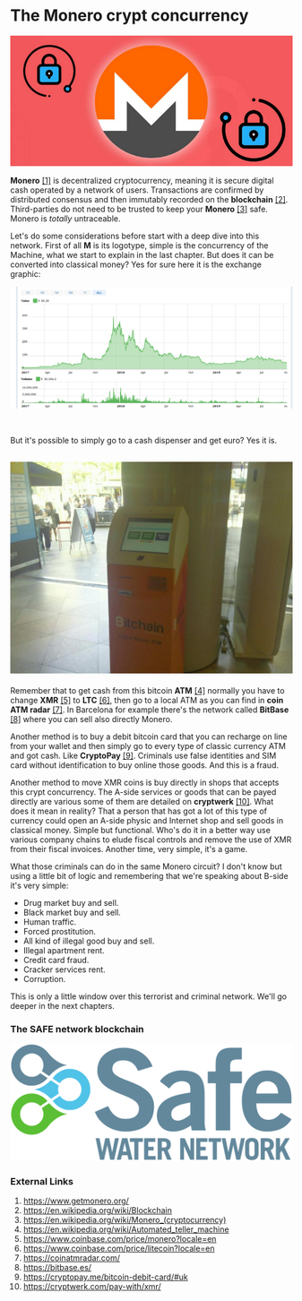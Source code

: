 # The Monero crypt concurrency

![The Monero circuit](monero.png)

**Monero** [[1]](https://www.getmonero.org/) is decentralized cryptocurrency, meaning it is secure digital cash  operated by a network of users. Transactions are confirmed by  distributed consensus and then immutably recorded on the **blockchain** [[2]](https://en.wikipedia.org/wiki/Blockchain).  Third-parties do not need to be trusted to keep your **Monero** [[3]](https://en.wikipedia.org/wiki/Monero_(cryptocurrency)) safe. Monero is *totally* untraceable. 

Let's do some considerations before start with a deep dive into this network. First of all **M** is its logotype, simple is the concurrency of the Machine, what we start to explain in the last chapter. But does it can be converted into classical money? Yes for sure here it is the exchange graphic:

![monero exchange value](monero-euro-value.png)

​                        

But it's possible to simply go to a cash dispenser and get euro? Yes it is.

## ![Bitchain ATM cash dispenser](btcpoint_bitcoin_atm_c828d19c75.jpg)

Remember that to get cash from this bitcoin **ATM** [[4]](https://en.wikipedia.org/wiki/Automated_teller_machine) normally you have to change **XMR** [[5]](https://www.coinbase.com/price/monero?locale=en) to **LTC** [[6]](https://www.coinbase.com/price/litecoin?locale=en), then go to a local ATM as you can find in **coin ATM radar** [[7]](https://coinatmradar.com/). In Barcelona for example there's the network called **BitBase** [[8]](https://bitbase.es/) where you can sell also directly Monero. 

Another method is to buy a debit bitcoin card that you can recharge on line from your wallet and then simply go to every type of classic currency ATM and got cash. Like **CryptoPay** [[9]](https://cryptopay.me/bitcoin-debit-card/#uk). Criminals use false identities and SIM card without identification to buy online those goods. And this is a fraud. 

Another method to move XMR coins is buy directly in shops that accepts this crypt concurrency. The A-side services or goods that can be payed directly are various some of them are detailed on **cryptwerk** [[10]](https://cryptwerk.com/pay-with/xmr/). What does it mean in reality? That a person that has got a lot of this type of currency could open an A-side physic and Internet shop and sell goods in classical money. Simple but functional. Who's do it in a better way use various company chains to elude fiscal controls and remove the use of XMR from their fiscal invoices. Another time, very simple, it's a game.

What those criminals can do in the same Monero circuit? I don't know but using a little bit of logic and remembering that we're speaking about B-side it's very simple:

- Drug market buy and sell.
- Black market buy and sell.
- Human traffic.
- Forced prostitution.
- All kind of illegal good buy and sell.
- Illegal apartment rent.
- Credit card fraud.
- Cracker services rent.
- Corruption. 

This is only a little window over this terrorist and criminal network. We'll go deeper in the next chapters.

### The SAFE network blockchain 

![SAFE network blockchain](1200px-Safe_Water_Network_logo.svg.png)



### External Links

1. https://www.getmonero.org/
2. https://en.wikipedia.org/wiki/Blockchain
3. https://en.wikipedia.org/wiki/Monero_(cryptocurrency)
4. https://en.wikipedia.org/wiki/Automated_teller_machine
5. https://www.coinbase.com/price/monero?locale=en
6. https://www.coinbase.com/price/litecoin?locale=en
7. https://coinatmradar.com/
8. https://bitbase.es/
9. https://cryptopay.me/bitcoin-debit-card/#uk
10. https://cryptwerk.com/pay-with/xmr/

